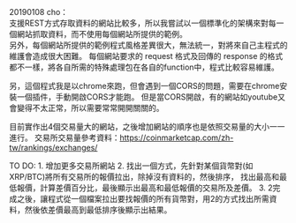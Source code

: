 20190108 cho：
<BR>  支援REST方式存取資料的網站比較多，所以我嘗試以一個標準化的架構來對每一個網站抓取資料，而不使用每個網站所提供的範例。
<BR>  另外，每個網站所提供的範例程式風格差異很大，無法統一，對將來自己主程式的維護會造成很大困難。
  每個網站要求的 request 格式及回傳的 response 的格式都不一樣，將各自所需的特殊處理包在各自的function中，程式比較容易維護。
  
  另，這個程式我是以chrome來跑，但會遇到一個CORS的問題，需要在chrome安裝一個插件，手動開啟CORS才能跑。
  但是當CORS開啟，有的網站如youtube又會變得不太正常，所以需要常常開開關關的。
  
  目前實作出4個交易量大的網站，之後增加網站的順序也是依照交易量的大小一一進行。
  交易所交易量參考資料：https://coinmarketcap.com/zh-tw/rankings/exchanges/
  
  TO DO:
    1. 增加更多交易所網站
    2. 找出一個方式，先針對某個貨幣對(如XRP/BTC)將所有交易所的報價拉出，除掉沒有資料的，然後排序，
       找出最高和最低報價，計算差價百分比，最後顯示出最高和最低報價的交易所及差價。
    3. 2完成之後，讓程式從一個檔案拉出要找報價的所有貨幣對，用2的方式找出所需資料，然後依差價最高到最低排序後顯示出結果。
